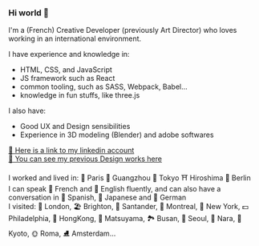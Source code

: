 ### Hi world 👋

I'm a (French) Creative Developer (previously Art Director) who loves working in an international environment.  

I have experience and knowledge in: 
 - HTML, CSS, and JavaScript
 - JS framework such as React
 - common tooling, such as SASS, Webpack, Babel...
 - knowledge in fun stuffs, like three.js  

I also have:  
- Good UX and Design sensibilities
- Experience in 3D modeling (Blender) and adobe softwares


[📜 Here is a link to my linkedin account](https://www.linkedin.com/in/ludivine-constanti/)  
[🎨 You can see my previous Design works here](https://www.behance.net/Lu-di)  

I worked and lived in: 🥖 Paris 🐼 Guangzhou 🗼 Tokyo ⛩️ Hiroshima 🍻 Berlin  
I can speak 🥐 French and 🥓 English fluently, and can also have a conversation in 🍳 Spanish, 🍙 Japanese and 🥨 German  
I visited: 👸 London, 🏖️ Brighton, 🌊 Santander, 🌳 Montreal, 🗽 New York, 💵 Philadelphia, 🐉 HongKong, 🏰 Matsuyama, 🏞️ Busan, 🥮 Seoul, 🦌 Nara, 🏯 Kyoto, 🌞 Roma, ⛸️ Amsterdam...

<!--
**ludivineConstanti/ludivineConstanti** is a ✨ _special_ ✨ repository because its `README.md` (this file) appears on your GitHub profile.

Here are some ideas to get you started:

- 🔭 I’m currently working on ...
- 🌱 I’m currently learning ...
- 👯 I’m looking to collaborate on ...
- 🤔 I’m looking for help with ...
- 💬 Ask me about ...
- 📫 How to reach me: ...
- 😄 Pronouns: ...
- ⚡ Fun fact: ...
-->
